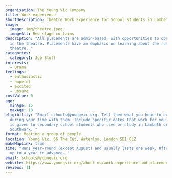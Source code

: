 ```yaml
---
organisation: The Young Vic Company
title: Work experience
shortDescription: Theatre Work Experience for School Students in Lambeth or Southwark
image:
  image: img/theatre.jpeg
  imageAlt: Red stage curtains
description: "All placements are admin-based, with opportunities to observe work
  in the theatre. Placements have an emphasis on learning about the running of a
  theatre. "
categories:
  category1: Job Stuff
interests:
  - Drama
feelings:
  - enthusiastic
  - hopeful
  - excited
  - unsure
costValue: 0
age:
  minAge: 15
  maxAge: 18
eligibility: "Email schools@youngvic.org. Tell them what you hope to experience
  during your time with them. Include specific dates that work for you. Priority
  is given to secondary school students who live or study in Lambeth or
  Southwark. "
format: Meeting a group of people
location: Young Vic, 66 The Cut, Waterloo, London SE1 8LZ
makeMapLink: true
time: "Runs year-round (except August) and usually lasts one week. Often booked
  up to a year in advance. "
email: schools@youngvic.org
website: https://www.youngvic.org/about-us/work-experience-and-placements
reviews: []
---
```

